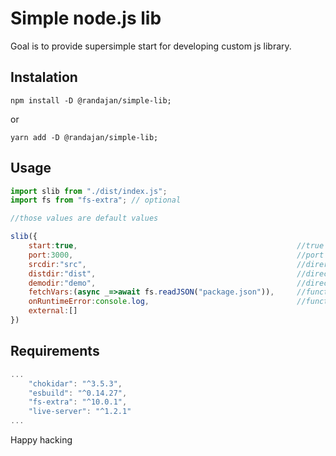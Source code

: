 # Simple node.js lib

Goal is to provide supersimple start for developing custom js library.

## Instalation

```console
npm install -D @randajan/simple-lib;
```

or

```console
yarn add -D @randajan/simple-lib;
```

## Usage

```javascript
import slib from "./dist/index.js";
import fs from "fs-extra"; // optional

//those values are default values

slib({
    start:true,                                                 //true = start dev server; false = generate minify build;
    port:3000,                                                  //port of dev server
    srcdir:"src",                                               //direrctory of source code
    distdir:"dist",                                             //directory of build
    demodir:"demo",                                             //directory of demo
    fetchVars:(async _=>await fs.readJSON("package.json")),     //function returning pairs of variables which were injected to demo/build/index.html
    onRuntimeError:console.log,                                 //function that handle dev server runtime errors
    external:[]   
})

```

## Requirements

```javascript
...
    "chokidar": "^3.5.3",
    "esbuild": "^0.14.27",
    "fs-extra": "^10.0.1",
    "live-server": "^1.2.1"
...
```


Happy hacking